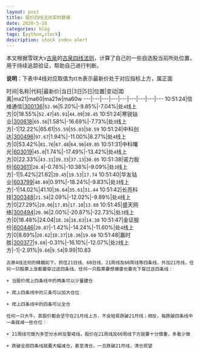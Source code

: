 ```yaml
---
layout: post
title: 股价四线法则实时数据
date: 2020-5-10
categories: blog
tags: [python,stock]
description: stock index alert
---
```



本文根据雪球大v[古泉](https://xueqiu.com/u/7148646888)的[古泉四线法则](https://xueqiu.com/7148646888/130498192)，计算了自己的一些自选股当前所处位置，用于持续追踪验证，帮助自己进行判断。

**说明**：下表中4线对应取值为`红色`表示最新价处于对应指标上方，属正面

时间|名称|代码|最新价|当日|3日|5日|位置|变动|距离|ma21|ma60|ma21w|ma60w
---|---|---|---|---|---|---|---|---
10:51:24|信维通信|[300136](https://xueqiu.com/S/SZ300136)|`52.96`|5.20%|-9.85%|-7.04%|处`4`线上方|0|18.55%|`52.47`|`45.91`|`44.09`|`38.45`
10:51:24|寒锐钴业|[300618](https://xueqiu.com/S/SZ300618)|`65.56`|1.58%|-16.69%|-7.73%|处`3`线上方|-1|12.22%|65.61|`55.59`|`55.03`|`58.59`
10:51:24|中科创达|[300496](https://xueqiu.com/S/SZ300496)|`97.67`|1.94%|-11.00%|8.27%|处`4`线上方|0|53.42%|`81.76`|`67.48`|`64.96`|`49.05`
10:51:31|中科曙光|[603019](https://xueqiu.com/S/SH603019)|`45.0`|1.74%|-17.49%|-13.42%|处`4`线上方|0|22.33%|`43.31`|`39.33`|`37.13`|`30.05`
10:51:38|诺力股份|[603611](https://xueqiu.com/S/SH603611)|`20.8`|-0.76%|-10.38%|-9.09%|处`3`线上方|-1|5.42%|21.62|`20.45`|`19.53`|`17.74`
10:51:40|华友钴业|[603799](https://xueqiu.com/S/SH603799)|`40.89`|0.91%|-18.24%|-9.83%|处`3`线上方|-1|14.02%|41.10|`36.64`|`35.61`|`31.44`
10:51:42|长亮科技|[300348](https://xueqiu.com/S/SZ300348)|`21.54`|2.09%|-12.02%|-9.89%|处`4`线上方|0|27.29%|`20.06`|`17.85`|`17.10`|`13.88`
10:51:45|盛天网络|[300494](https://xueqiu.com/S/SZ300494)|`20.96`|2.00%|-20.87%|-22.73%|处`3`线上方|0|18.48%|24.04|`18.16`|`16.63`|`14.38`
10:51:47|金证股份|[600446](https://xueqiu.com/S/SH600446)|`20.87`|-1.42%|-14.24%|-11.60%|处`4`线上方|0|8.69%|`20.62`|`18.37`|`18.36`|`19.60`
10:51:48|赢时胜|[300377](https://xueqiu.com/S/SZ300377)|`9.69`|-0.31%|-16.10%|-12.07%|处`2`线上方|-1|-2.91%|`9.66`|`9.54`|9.99|10.83

```
古泉4线法则的精髓如下。抓住21日线、60日线、21周线及60周线等四条线，外加21月线，任何一只股票上涨都要穿过这四条线，任何一只股票要想爆雷也要先下穿过这四条线：

+ 当股价爬上四条线中的两条可以少量建仓

+ 爬上四条线中的三条可以加大仓位

+ 爬上四条线中的四条可以全仓

任何一只大牛，其股价都会坚守在21月线上方，不会轻易跌破21月线；相反，每跌破四条线中一条就减一些仓位：

+ 21周线可做为多空分水岭及警戒线，股价在21周线及60周线下方就要十分慎重，多看少做

+ 跌破全部四条线就要大幅减仓，甚至清仓，一旦跌破21月线，清仓观望
```